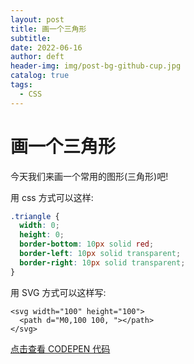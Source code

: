 ```yaml
---
layout: post
title: 画一个三角形
subtitle:
date: 2022-06-16
author: deft
header-img: img/post-bg-github-cup.jpg
catalog: true
tags:
  - CSS
---
```


# 画一个三角形

今天我们来画一个常用的图形(三角形)吧!

用 css 方式可以这样:

```css
.triangle {
  width: 0;
  height: 0;
  border-bottom: 10px solid red;
  border-left: 10px solid transparent;
  border-right: 10px solid transparent;
}
```

用 SVG 方式可以这样写:

```XHTML
<svg width="100" height="100">
  <path d="M0,100 100, "></path>
</svg>
```

[点击查看 CODEPEN 代码](https://codepen.io/deftdiary/pen/KKowgxb)
